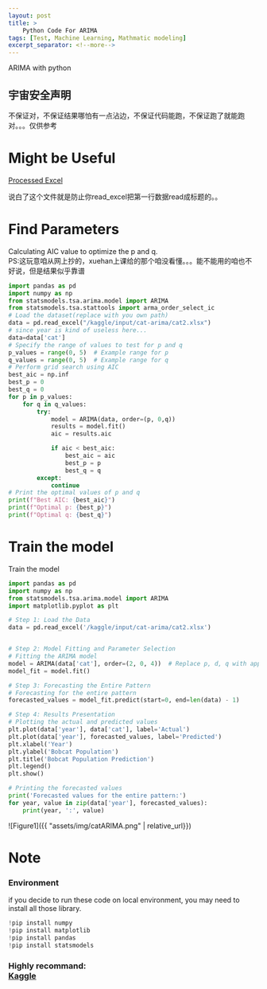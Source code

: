 ```yaml
---
layout: post
title: >
    Python Code For ARIMA
tags: [Test, Machine Learning, Mathmatic modeling]
excerpt_separator: <!--more-->
---
```

ARIMA with python
## 宇宙安全声明
不保证对，不保证结果哪怕有一点沾边，不保证代码能跑，不保证跑了就能跑对。。。仅供参考
<!--more-->
# Might be Useful
[Processed Excel](https://downgit.github.io/#/home?url=https://github.com/JeremyZXi/jeremyzxi.github.io/blob/master/files/cat2.xlsx)

说白了这个文件就是防止你read_excel把第一行数据read成标题的。。
# Find Parameters
Calculating AIC value to optimize the p and q.<br>
PS:这玩意咱从网上抄的，xuehan上课给的那个咱没看懂。。。能不能用的咱也不好说，但是结果似乎靠谱
```python
import pandas as pd
import numpy as np
from statsmodels.tsa.arima.model import ARIMA
from statsmodels.tsa.stattools import arma_order_select_ic
# Load the dataset(replace with you own path)
data = pd.read_excel("/kaggle/input/cat-arima/cat2.xlsx")
# since year is kind of useless here...
data=data['cat']
# Specify the range of values to test for p and q
p_values = range(0, 5)  # Example range for p
q_values = range(0, 5)  # Example range for q
# Perform grid search using AIC
best_aic = np.inf
best_p = 0
best_q = 0
for p in p_values:
    for q in q_values:
        try:
            model = ARIMA(data, order=(p, 0,q))
            results = model.fit()
            aic = results.aic

            if aic < best_aic:
                best_aic = aic
                best_p = p
                best_q = q
        except:
            continue
# Print the optimal values of p and q
print(f"Best AIC: {best_aic}")
print(f"Optimal p: {best_p}")
print(f"Optimal q: {best_q}")
```
# Train the model
Train the model
```python
import pandas as pd
import numpy as np
from statsmodels.tsa.arima.model import ARIMA
import matplotlib.pyplot as plt

# Step 1: Load the Data
data = pd.read_excel('/kaggle/input/cat-arima/cat2.xlsx')


# Step 2: Model Fitting and Parameter Selection
# Fitting the ARIMA model
model = ARIMA(data['cat'], order=(2, 0, 4))  # Replace p, d, q with appropriate values
model_fit = model.fit()

# Step 3: Forecasting the Entire Pattern
# Forecasting for the entire pattern
forecasted_values = model_fit.predict(start=0, end=len(data) - 1)

# Step 4: Results Presentation
# Plotting the actual and predicted values
plt.plot(data['year'], data['cat'], label='Actual')
plt.plot(data['year'], forecasted_values, label='Predicted')
plt.xlabel('Year')
plt.ylabel('Bobcat Population')
plt.title('Bobcat Population Prediction')
plt.legend()
plt.show()

# Printing the forecasted values
print('Forecasted values for the entire pattern:')
for year, value in zip(data['year'], forecasted_values):
    print(year, ':', value)
```
![Figure1]({{ "assets/img/catARIMA.png" | relative_url}})
# Note
### Environment 
if you decide to run these code on local environment, you may need to install all those library.
```python
!pip install numpy
!pip install matplotlib
!pip install pandas
!pip install statsmodels
```
### Highly recommand: <br>[Kaggle](https://www.kaggle.com/)
